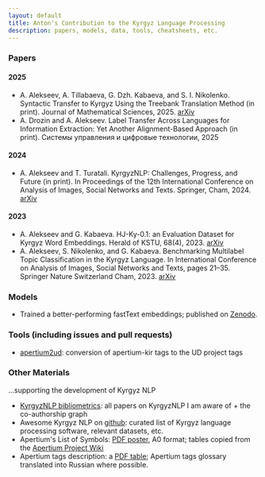 ```yaml
---
layout: default
title: Anton's Contribution to the Kyrgyz Language Processing
description: papers, models, data, tools, cheatsheets, etc.
---
```

### Papers

#### 2025
* A. Alekseev, A. Tillabaeva, G. Dzh. Kabaeva, and S. I. Nikolenko. Syntactic Transfer to Kyrgyz Using the Treebank Translation Method (in print). Journal of Mathematical Sciences, 2025. [arXiv](https://arxiv.org/abs/2412.13146)
* A. Drozin and A. Alekseev. Label Transfer Across Languages for Information Extraction: Yet Another Alignment-Based Approach (in print). Системы управления и цифровые технологии, 2025

#### 2024
* A. Alekseev and T. Turatali. KyrgyzNLP: Challenges, Progress, and Future (in print). In Proceedings of the 12th International Conference on Analysis of Images, Social Networks and Texts. Springer, Cham, 2024. [arXiv](https://arxiv.org/abs/2411.05503)

#### 2023
* A. Alekseev and G. Kabaeva.  HJ-Ky-0.1: an Evaluation Dataset for Kyrgyz Word Embeddings. Herald of KSTU, 68(4), 2023. [arXiv](https://arxiv.org/abs/2411.10724)
* A. Alekseev, S. Nikolenko, and G. Kabaeva. Benchmarking Multilabel Topic Classification in the Kyrgyz Language. In International Conference on Analysis of Images, Social Networks and Texts, pages 21–35. Springer Nature Switzerland Cham, 2023. [arXiv](https://arxiv.org/abs/2308.15952)

### Models

* Trained a better-performing fastText embeddings; published on [Zenodo](https://zenodo.org/records/14544743).

### Tools (including issues and pull requests)

* [apertium2ud](https://github.com/alexeyev/apertium2ud): conversion of apertium-kir tags to the UD project tags
  
### Other Materials 
...supporting the development of Kyrgyz NLP

* [KyrgyzNLP bibliometrics](https://kyrgyznlp.github.io/): all papers on KyrgyzNLP I am aware of + the co-authorship graph
* Awesome Kyrgyz NLP on [github](https://github.com/alexeyev/awesome-kyrgyz-nlp): curated list of Kyrgyz language processing software, relevant datasets, etc.
* Apertium's List of Symbols: [PDF poster](https://alexeyev.github.io/pdf/Apertium-List_of_Symbols.pdf), A0 format; tables copied from the <a href="https://wiki.apertium.org/w/index.php?title=List_of_symbols">Apertium Project Wiki</a>
* Apertium tags description: a [PDF table](https://alexeyev.github.io/pdf/apertium-tags-comments-russian.pdf); Apertium tags glossary translated into Russian where possible.
